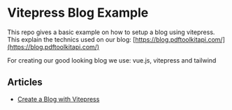 # Vitepress Blog Example

This repo gives a basic example on how to setup a blog using vitepress.  
This explain the technics used on our blog: [https://blog.pdftoolkitapi.com/](https://blog.pdftoolkitapi.com/)

For creating our good looking blog we use: vue.js, vitepress and tailwind

## Articles
- [Create a Blog with Vitepress](https://medium.com/@jeremy3/create-a-blog-with-vitepress-c4b1c203d688)